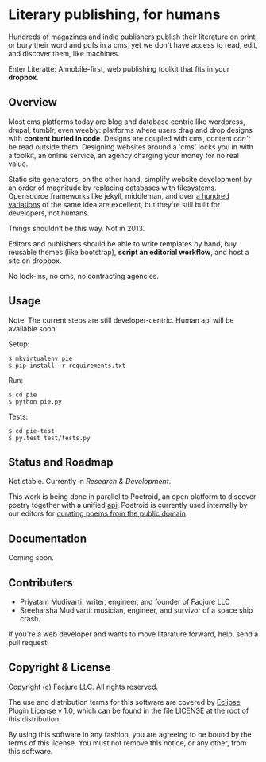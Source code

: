 # Literary publishing, for humans

Hundreds of magazines and indie publishers publish their literature on print, or bury their word and pdfs in a cms, yet we don't have access to read, edit, and discover them, like machines.

Enter Literatte: A mobile-first, web publishing toolkit that fits in your **dropbox**.

## Overview

Most cms platforms today are blog and database centric like wordpress, drupal, tumblr, even weebly: platforms where users drag and drop designs with **content buried in code**. Designs are coupled with cms, content _can't_ be read outside them. Designing websites around a 'cms' locks you in with a toolkit, an online service, an agency charging your money for no real value.

Static site generators, on the other hand, simplify website development by an order of magnitude by replacing databases with filesystems. Opensource frameworks like jekyll, middleman, and over [a hundred variations](http://nanoc.ws/about/) of the same idea are excellent, but they're still built for developers, not humans.

Things shouldn’t be this way. Not in 2013.

Editors and publishers should be able to write templates by hand, buy reusable themes (like bootstrap), **script an editorial workflow**, and host a site on dropbox. 

No lock-ins, no cms, no contracting agencies.

## Usage

Note: The current steps are still developer-centric. Human api will be available soon.

Setup:

    $ mkvirtualenv pie
    $ pip install -r requirements.txt

Run:

    $ cd pie
    $ python pie.py

Tests:

    $ cd pie-test
    $ py.test test/tests.py

## Status and Roadmap

Not stable. Currently in *Research & Development*.

This work is being done in parallel to Poetroid, an open platform to discover poetry together with a unified [api](http://en.wikipedia.org/wiki/Application_programming_interface). Poetroid is currently used internally by our editors for [curating poems from the public domain](https://github.com/Facjure/poetroid-public-domain).

## Documentation

Coming soon.

## Contributers

- Priyatam Mudivarti: writer, engineer, and founder of Facjure LLC
- Sreeharsha Mudivarti: musician, engineer, and survivor of a space ship crash.

If you're a web developer and wants to move litarature forward, help, send a pull request!

## Copyright & License

Copyright (c) Facjure LLC. All rights reserved.

The use and distribution terms for this software are covered by [Eclipse Plugin License v 1.0](http://opensource.org/licenses/eclipse-1.0.php), which can be found in the file LICENSE at the root of this distribution.

By using this software in any fashion, you are agreeing to be bound by the terms of this license. You must not remove this notice, or any other, from this software.
